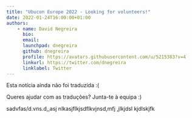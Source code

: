```yaml
---
title: "Ubucon Europe 2022 - Looking for volunteers!"
date: 2022-01-24T16:00:00+01:00
authors:
    - name: David Negreira
      bio:
      email:
      launchpad: dnegreira
      github: dnegreira
      profile: https://avatars.githubusercontent.com/u/5215383?v=4
      linkurl: https://twitter.com/dnegreira
      linklabel: Twitter
---
```


Esta notícia ainda não foi traduzida :(

Queres ajudar com as traduções? Junta-te à equipa :)

sadvfas/d.vns.d,,asj nlkasjflkjsdflkvjnsd,mfj ,jlkjdsl kjdlskjfk